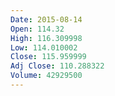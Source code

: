 ```yaml
---
Date: 2015-08-14
Open: 114.32
High: 116.309998
Low: 114.010002
Close: 115.959999
Adj Close: 110.288322
Volume: 42929500
---
```

